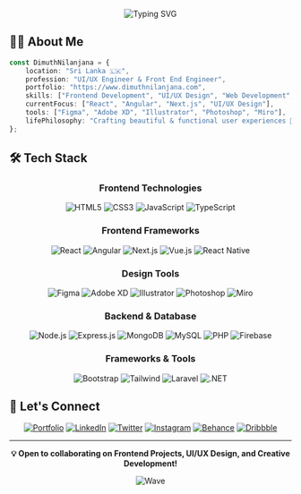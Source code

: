 <div align="center">
  
  ![Typing SVG](https://readme-typing-svg.herokuapp.com?font=Fira+Code&duration=3000&pause=1000&color=3ABFEF&center=true&vCenter=true&width=435&lines=Frontend+Engineer;UX+Researcher;UI/UX+Engineer;Web+Developer) 


</div>

## 👨‍💻 About Me

```typescript
const DimuthNilanjana = {
    location: "Sri Lanka 🇱🇰",
    profession: "UI/UX Engineer & Front End Engineer",
    portfolio: "https://www.dimuthnilanjana.com",
    skills: ["Frontend Development", "UI/UX Design", "Web Development", "Mobile Development"],
    currentFocus: ["React", "Angular", "Next.js", "UI/UX Design"],
    tools: ["Figma", "Adobe XD", "Illustrator", "Photoshop", "Miro"],
    lifePhilosophy: "Crafting beautiful & functional user experiences 🎨"
};
```

## 🛠️ Tech Stack

<div align="center">

### Frontend Technologies
![HTML5](https://img.shields.io/badge/HTML5-E34F26?style=for-the-badge&logo=html5&logoColor=white)
![CSS3](https://img.shields.io/badge/CSS3-1572B6?style=for-the-badge&logo=css3&logoColor=white)
![JavaScript](https://img.shields.io/badge/JavaScript-F7DF1E?style=for-the-badge&logo=javascript&logoColor=black)
![TypeScript](https://img.shields.io/badge/TypeScript-007ACC?style=for-the-badge&logo=typescript&logoColor=white)

### Frontend Frameworks
![React](https://img.shields.io/badge/React-20232A?style=for-the-badge&logo=react&logoColor=61DAFB)
![Angular](https://img.shields.io/badge/Angular-DD0031?style=for-the-badge&logo=angular&logoColor=white)
![Next.js](https://img.shields.io/badge/Next.js-000000?style=for-the-badge&logo=nextdotjs&logoColor=white)
![Vue.js](https://img.shields.io/badge/Vue.js-4FC08D?style=for-the-badge&logo=vuedotjs&logoColor=white)
![React Native](https://img.shields.io/badge/React_Native-20232A?style=for-the-badge&logo=react&logoColor=61DAFB)

### Design Tools
![Figma](https://img.shields.io/badge/Figma-F24E1E?style=for-the-badge&logo=figma&logoColor=white)
![Adobe XD](https://img.shields.io/badge/Adobe%20XD-470137?style=for-the-badge&logo=Adobe%20XD&logoColor=#FF61F6)
![Illustrator](https://img.shields.io/badge/Illustrator-FF9A00?style=for-the-badge&logo=adobe%20illustrator&logoColor=white)
![Photoshop](https://img.shields.io/badge/Photoshop-31A8FF?style=for-the-badge&logo=Adobe%20photoshop&logoColor=white)
![Miro](https://img.shields.io/badge/Miro-050038?style=for-the-badge&logo=Miro&logoColor=white)

### Backend & Database
![Node.js](https://img.shields.io/badge/Node.js-339933?style=for-the-badge&logo=nodedotjs&logoColor=white)
![Express.js](https://img.shields.io/badge/Express.js-000000?style=for-the-badge&logo=express&logoColor=white)
![MongoDB](https://img.shields.io/badge/MongoDB-47A248?style=for-the-badge&logo=mongodb&logoColor=white)
![MySQL](https://img.shields.io/badge/MySQL-4479A1?style=for-the-badge&logo=mysql&logoColor=white)
![PHP](https://img.shields.io/badge/PHP-777BB4?style=for-the-badge&logo=php&logoColor=white)
![Firebase](https://img.shields.io/badge/Firebase-FFCA28?style=for-the-badge&logo=firebase&logoColor=black)

### Frameworks & Tools
![Bootstrap](https://img.shields.io/badge/Bootstrap-7952B3?style=for-the-badge&logo=bootstrap&logoColor=white)
![Tailwind](https://img.shields.io/badge/Tailwind-38B2AC?style=for-the-badge&logo=tailwind-css&logoColor=white)
![Laravel](https://img.shields.io/badge/Laravel-FF2D20?style=for-the-badge&logo=laravel&logoColor=white)
![.NET](https://img.shields.io/badge/.NET-512BD4?style=for-the-badge&logo=dotnet&logoColor=white)

</div>

## 🤝 Let's Connect

<div align="center">

[![Portfolio](https://img.shields.io/badge/Portfolio-12100E?style=for-the-badge&logo=google-chrome&logoColor=white)](https://www.dimuthnilanjana.com)
[![LinkedIn](https://img.shields.io/badge/LinkedIn-0077B5?style=for-the-badge&logo=linkedin&logoColor=white)](https://linkedin.com/in/dimuthnilanjana)
[![Twitter](https://img.shields.io/badge/Twitter-1DA1F2?style=for-the-badge&logo=twitter&logoColor=white)](https://twitter.com/dimuthnilanjana)
[![Instagram](https://img.shields.io/badge/Instagram-E4405F?style=for-the-badge&logo=instagram&logoColor=white)](https://instagram.com/@dimuthnilanjana)
[![Behance](https://img.shields.io/badge/Behance-1769FF?style=for-the-badge&logo=behance&logoColor=white)](https://www.behance.net/dimuthnilanjana)
[![Dribbble](https://img.shields.io/badge/Dribbble-EA4C89?style=for-the-badge&logo=dribbble&logoColor=white)](https://dribbble.com/dimuthnilanjana)

</div>

---

<div align="center">
  
  **💡 Open to collaborating on Frontend Projects, UI/UX Design, and Creative Development!**
  
  ![Wave](https://raw.githubusercontent.com/mayhemantt/mayhemantt/Update/svg/Bottom.svg)
</div>
